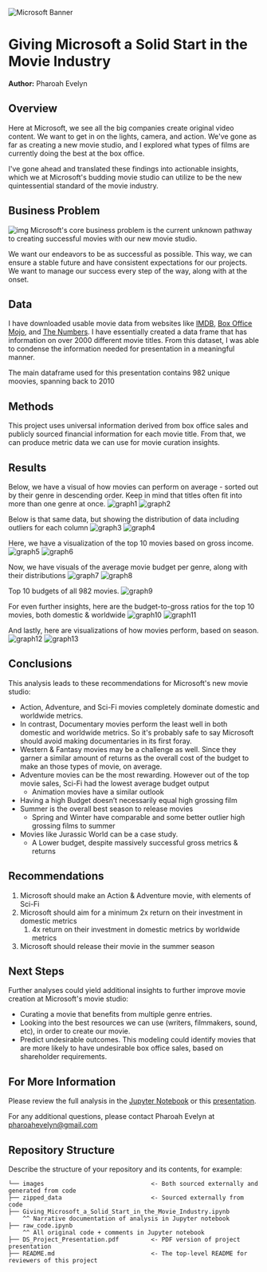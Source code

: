 ![Microsoft Banner](./images/event-banner-microsoft-o365.jpg)

# Giving Microsoft a Solid Start in the Movie Industry

**Author:** Pharoah Evelyn

## Overview

Here at Microsoft, we see all the big companies create original video content. We want to get in on the lights, camera, and action. We've gone as far as creating a new movie studio, and I explored what types of films are currently doing the best at the box office.

I've gone ahead and translated these findings into actionable insights, which we at Microsoft's budding movie studio can utilize to be the new quintessential standard of the movie industry.

## Business Problem

![img](./images/banner-949931_960_720.jpg)
Microsoft's core business problem is the current unknown pathway to creating successful movies with our new movie studio. 

We want our endeavors to be as successful as possible. This way, we can ensure a stable future and have consistent expectations for our projects. We want to manage our success every step of the way, along with at the onset.

## Data

I have downloaded usable movie data from websites like [IMDB](https://www.imdb.com/), [Box Office Mojo](https://www.boxofficemojo.com/), and [The Numbers](https://www.the-numbers.com/). I have essentially created a data frame that has information on over 2000 different movie titles. From this dataset, I was able to condense the information needed for presentation in a meaningful manner.

The main dataframe used for this presentation contains 982 unique moovies, spanning back to 2010

## Methods

This project uses universal information derived from box office sales and publicly sourced financial information for each movie title.  From that, we can produce metric data we can use for movie curation insights.

## Results

Below, we have a visual of how movies can perform on average - sorted out by their genre in descending order.
Keep in mind that titles often fit into more than one genre at once.
![graph1](./images/Domestic_Gross_in_Descending_Order.png)
![graph2](./images/Worldwide_Gross_in_Descending_Order.png)

Below is that same data, but showing the distribution of data including outliers for each column
![graph3](./images/Domestic_Gross_Boxplot.png)
![graph4](./images/Worldwide_Gross_Boxplot.png)

Here, we have a visualization of the top 10 movies based on gross income.
![graph5](./images/Top_10_Movies_Domestic.png)
![graph6](./images/Top_10_Movies_Worldwide.png)

Now, we have visuals of the average movie budget per genre, along with their distributions
![graph7](./images/Movie_Budgets_Based_on_Genre.png)
![graph8](./images/Movie_Budgets_Based_on_Genre_Boxplot.png)

Top 10 budgets of all 982 movies. 
![graph9](./images/Highest_Movie_Budgets.png)

For even further insights, here are the budget-to-gross ratios for the top 10 movies, both domestic & worldwide
![graph10](./images/Top_10_Movies_Domestic_Ratio.png)
![graph11](./images/Top_10_Movies_Worldwide_Ratio.png)

And lastly, here are visualizations of how movies perform, based on season.
![graph12](./images/Best_Season_to_Release_Movies_Domestic.png)
![graph13](./images/Best_Season_to_Release_Movies_Worldwide.png)

## Conclusions

This analysis leads to these recommendations for Microsoft's new movie studio:

* Action, Adventure, and Sci-Fi movies completely dominate domestic and worldwide metrics.
* In contrast, Documentary movies perform the least well in both domestic and worldwide metrics. So it's probably safe to say Microsoft should avoid making documentaries in its first foray.
* Western & Fantasy movies may be a challenge as well. Since they garner a similar amount of returns as the overall cost of the budget to make an those types of movie, on average.
* Adventure movies can be the most rewarding. However out of the top movie sales, Sci-Fi had the lowest average budget output
  * Animation movies have a similar outlook
* Having a high Budget doesn’t necessarily equal high grossing film
* Summer is the overall best season to release movies
  * Spring and Winter have comparable and some better outlier high grossing films to summer
* Movies like Jurassic World can be a case study. 
  * A Lower budget, despite massively successful gross metrics & returns

## Recommendations

1. Microsoft should make an Action & Adventure movie, with elements of Sci-Fi
2. Microsoft should aim for a minimum 2x return on their investment in domestic metrics
    1. 4x return on their investment in domestic metrics by worldwide metrics
3. Microsoft should release their movie in the summer season

## Next Steps

Further analyses could yield additional insights to further improve movie creation at Microsoft's movie studio:

* Curating a movie that benefits from multiple genre entries.
* Looking into the best resources we can use (writers, filmmakers, sound, etc), in order to create our movie.
* Predict undesirable outcomes. This modeling could identify movies that are more likely to have undesirable box office sales, based on shareholder requirements.

## For More Information

Please review the full analysis in the [Jupyter Notebook](./Giving_Microsoft_a_Solid_Start_in_the_Movie_Industry.ipynb) or this [presentation](./DS_Project_Presentation.pdf).

For any additional questions, please contact Pharoah Evelyn at pharoahevelyn@gmail.com

## Repository Structure

Describe the structure of your repository and its contents, for example:

```
└── images                              <- Both sourced externally and generated from code
├── zipped_data                         <- Sourced externally from code
├── Giving_Microsoft_a_Solid_Start_in_the_Movie_Industry.ipynb   
    ^^ Narrative documentation of analysis in Jupyter notebook
├── raw_code.ipynb
    ^^ All original code + comments in Jupyter notebook
├── DS_Project_Presentation.pdf         <- PDF version of project presentation
├── README.md                           <- The top-level README for reviewers of this project

```
